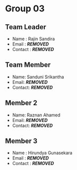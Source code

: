 # Group 03

## Team Leader 
- Name : Rajin Sandira
- Email : ***REMOVED***
- Contact : ***REMOVED***

## Team Member 
- Name: Sanduni Srikantha
- Email: ***REMOVED***
- Contact: ***REMOVED***

## Member 2
- Name: Raznan Ahamed
- Email: ***REMOVED***
- Contact: ***REMOVED***

## Member 3
- Name : Hirundya Gunasekara
- Email : ***REMOVED***
- Contact : ***REMOVED***


